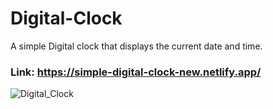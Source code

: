# Digital-Clock
A simple Digital clock that displays the current date and time.

### Link: https://simple-digital-clock-new.netlify.app/

![Digital_Clock](https://user-images.githubusercontent.com/46662771/103141135-1eeee480-46f0-11eb-919a-351bf29ada94.png)
